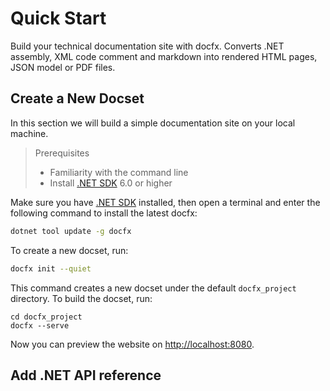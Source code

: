 # Quick Start

Build your technical documentation site with docfx. Converts .NET assembly, XML code comment and markdown into rendered HTML pages, JSON model or PDF files.

## Create a New Docset

In this section we will build a simple documentation site on your local machine.

> Prerequisites
> - Familiarity with the command line
> - Install [.NET SDK](https://dotnet.microsoft.com/en-us/download) 6.0 or higher

Make sure you have [.NET SDK](https://dotnet.microsoft.com/en-us/download) installed, then open a terminal and enter the following command to install the latest docfx:

```bash
dotnet tool update -g docfx
```

To create a new docset, run:

```bash
docfx init --quiet
```

This command creates a new docset under the default `docfx_project` directory. To build the docset, run: 

```
cd docfx_project
docfx --serve
```

Now you can preview the website on <http://localhost:8080>.

## Add .NET API reference
